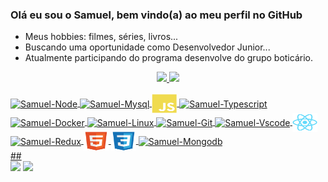 ### Olá eu sou o Samuel, bem vindo(a) ao meu perfil no GitHub
- Meus hobbies: filmes, séries, livros...
- Buscando uma oportunidade como Desenvolvedor Junior...
- Atualmente participando do programa desenvolve do grupo boticário.
<div align="center">
  <a href="https://github.com/sfsnascimento">
  <img height="180em" src="https://github-readme-stats.vercel.app/api?username=sfsnascimento&show_icons=true&theme=highcontrast&include_all_commits=false&count_private=false"/>
    <img height="180em" src="https://github-readme-stats.vercel.app/api/top-langs/?username=sfsnascimento&layout=compact&langs_count=7&theme=highcontrast"/>
</div>
<div style="display: inline_block"><br>
  <img align="center" alt="Samuel-Node" height="30" width="40" src="https://cdn.jsdelivr.net/gh/devicons/devicon/icons/nodejs/nodejs-original.svg" >
  <img align="center" alt="Samuel-Mysql" height="80" width="40" src="https://cdn.jsdelivr.net/gh/devicons/devicon/icons/mysql/mysql-original-wordmark.svg" >
  <img align="center" alt="Samuel-Js" height="30" width="40" src="https://raw.githubusercontent.com/devicons/devicon/master/icons/javascript/javascript-plain.svg">
  <img align="center" alt="Samuel-Typescript" height="30" width="40" src="https://cdn.jsdelivr.net/gh/devicons/devicon/icons/typescript/typescript-original.svg" >
  <img align="center" alt="Samuel-Docker" height="30" width="40" src="https://cdn.jsdelivr.net/gh/devicons/devicon/icons/docker/docker-original.svg" >
  <img align="center" alt="Samuel-Linux" height="30" width="40" src="https://cdn.jsdelivr.net/gh/devicons/devicon/icons/linux/linux-original.svg">
  <img align="center" alt="Samuel-Git" height="30" width="40" src="https://cdn.jsdelivr.net/gh/devicons/devicon/icons/git/git-original.svg">
  <img align="center" alt="Samuel-Vscode" height="30" width="40" src="https://cdn.jsdelivr.net/gh/devicons/devicon/icons/vscode/vscode-original-wordmark.svg" >
  <img align="center" alt="Samuel-React" height="30" width="40" src="https://raw.githubusercontent.com/devicons/devicon/master/icons/react/react-original.svg">
  <img align="center" alt="Samuel-Redux" height="30" width="40" src="https://cdn.jsdelivr.net/gh/devicons/devicon/icons/redux/redux-original.svg">
  <img align="center" alt="Samuel-HTML" height="30" width="40" src="https://raw.githubusercontent.com/devicons/devicon/master/icons/html5/html5-original.svg">
  <img align="center" alt="Samuel-CSS" height="30" width="40" src="https://raw.githubusercontent.com/devicons/devicon/master/icons/css3/css3-original.svg">
  <img align="center" alt="Samuel-Mongodb" height="30" width="40" src="https://cdn.jsdelivr.net/gh/devicons/devicon/icons/mongodb/mongodb-original-wordmark.svg">
</div>
  ##
<div>
  <a href = "mailto:sfsnascimento@gmail.com"><img src="https://img.shields.io/badge/Gmail-D14836?style=for-the-badge&logo=gmail&logoColor=white" target="_blank"></a>
  <a href="https://www.linkedin.com/in/samuel-nascimento-/" target="_blank"><img src="https://img.shields.io/badge/-LinkedIn-%230077B5?style=for-the-badge&logo=linkedin&logoColor=white" target="_blank"></a>
</div>
